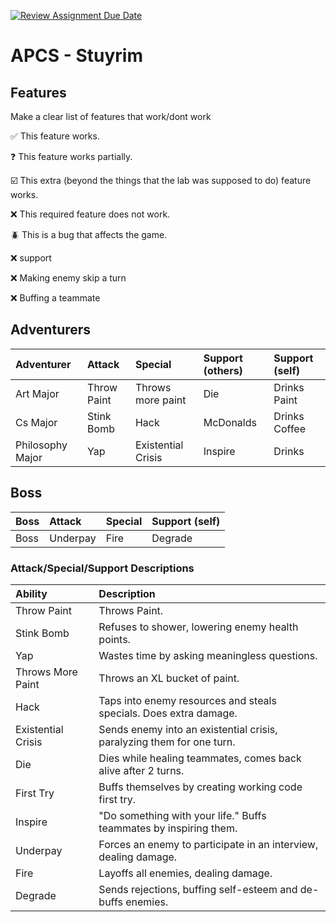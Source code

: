 [![Review Assignment Due Date](https://classroom.github.com/assets/deadline-readme-button-22041afd0340ce965d47ae6ef1cefeee28c7c493a6346c4f15d667ab976d596c.svg)](https://classroom.github.com/a/KprAwj1n)
# APCS - Stuyrim

## Features

Make a clear list of features that work/dont work

:white_check_mark: This feature works.

:question: This feature works partially.

:ballot_box_with_check: This extra (beyond the things that the lab was supposed to do) feature works.

:x: This required feature does not work.

:beetle: This is a bug that affects the game.

:x: support

:x: Making enemy skip a turn

:x: Buffing a teammate



## Adventurers
| Adventurer       | Attack            | Special            | Support (others) | Support (self) |
| :--------------- | :---------------- | :----------------- | :--------------- |:---------------|
| Art Major        | Throw Paint       | Throws more paint  | Die              | Drinks Paint   |
| Cs Major         | Stink Bomb        | Hack               | McDonalds        | Drinks Coffee  |
| Philosophy Major | Yap               | Existential Crisis | Inspire          | Drinks         |

## Boss
| Boss       | Attack      | Special     | Support (self) |
| :--------- | :---------- | :---------- | :------------- |
| Boss       | Underpay    | Fire        | Degrade        |

### Attack/Special/Support Descriptions
| Ability                   | Description                                                           |
| :------------------------ | :-------------------------------------------------------------------- |
| Throw Paint               | Throws Paint.                                                         |
| Stink Bomb                | Refuses to shower, lowering enemy health points.                      |
| Yap                       | Wastes time by asking meaningless questions.                          |
| Throws More Paint         | Throws an XL bucket of paint.                                         |
| Hack                      | Taps into enemy resources and steals specials. Does extra damage.     |
| Existential Crisis        | Sends enemy into an existential crisis, paralyzing them for one turn. |
| Die                       | Dies while healing teammates, comes back alive after 2 turns.         |
| First Try                 | Buffs themselves by creating working code first try.                  |
| Inspire                   | "Do something with your life." Buffs teammates by inspiring them.     |
| Underpay                  | Forces an enemy to participate in an interview, dealing damage.       |
| Fire                      | Layoffs all enemies, dealing damage.                                  |
| Degrade                   | Sends rejections, buffing self-esteem and de-buffs enemies.           |
